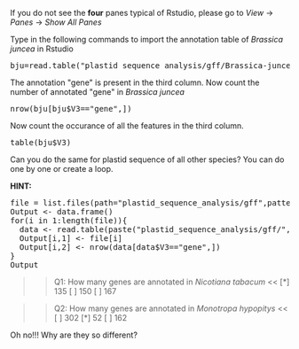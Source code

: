 If you do not see the **four** panes typical of Rstudio, please go to *View* -> *Panes* -> *Show All Panes*  

Type in the following commands to import the annotation table of <em>Brassica juncea</em> in Rstudio  
<pre class="file" data-target="clipboard">
bju=read.table("plastid_sequence_analysis/gff/Brassica-juncea.gff3",header=F,sep='\t')
</pre>

The annotation "gene" is present in the third column.
Now count the number of annotated "gene" in <em>Brassica juncea</em>
<pre class="file" data-target="clipboard">
nrow(bju[bju$V3=="gene",])
</pre>

Now count the occurance of all the features in the third column.
<pre class="file" data-target="clipboard">
table(bju$V3)
</pre>

Can you do the same for plastid sequence of all other species? You can do one by one or create a loop.

**HINT:**
<pre class="file" data-target="clipboard">
file = list.files(path="plastid_sequence_analysis/gff",pattern="\\.gff3$") 
Output <- data.frame()
for(i in 1:length(file)){
  data <- read.table(paste("plastid_sequence_analysis/gff/",file[i],sep=''),header=F,sep='\t')
  Output[i,1] <- file[i]
  Output[i,2] <- nrow(data[data$V3=="gene",])
}
Output
</pre>

>>Q1: How many genes are annotated in <em>Nicotiana tabacum</em> <<
[*] 135
[ ] 150
[ ] 167

>>Q2: How many genes are annotated in <em>Monotropa hypopitys</em> <<
[ ] 302
[*] 52
[ ] 162

Oh no!!! Why are they so different? 